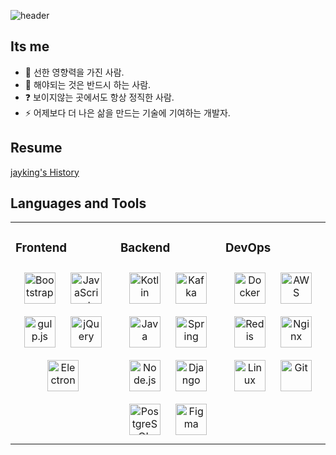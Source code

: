 ![header](https://capsule-render.vercel.app/api?type=Waving&color=auto&height=300&section=header&text=BackEndDeveloper-jayking&fontSize=65)
## Its me
- 🔭 선한 영향력을 가진 사람.
- 🌱 해야되는 것은 반드시 하는 사람.
- ❓ 보이지않는 곳에서도 항상 정직한 사람.
- ⚡ 어제보다 더 나은 삶을 만드는 기술에 기여하는 개발자.

<!-- ![Anurag's GitHub stats](https://github-readme-stats.vercel.app/api?username=jaykingg&show_icons=true&theme=dark)
[![Top Langs](https://github-readme-stats.vercel.app/api/top-langs/?username=jaykingg&layout=compact&theme=dark)](https://github.com/anuraghazra/github-readme-stats) -->

## Resume
[jayking's History](https://www.naver.com)
</br>

## Languages and Tools
<table><tr><td valign="top" width="33%">


### Frontend  
<div align="center">  
<img style="margin: 10px" src="https://profilinator.rishav.dev/skills-assets/bootstrap-plain.svg" alt="Bootstrap" height="50" />  
<img style="margin: 10px" src="https://profilinator.rishav.dev/skills-assets/javascript-original.svg" alt="JavaScript" height="50" />  
<img style="margin: 10px" src="https://profilinator.rishav.dev/skills-assets/gulp-plain.svg" alt="gulp.js" height="50" />  
<img style="margin: 10px" src="https://profilinator.rishav.dev/skills-assets/jquery.png" alt="jQuery" height="50" />  
<img style="margin: 10px" src="https://profilinator.rishav.dev/skills-assets/electron-original.svg" alt="Electron" height="50" />  
</div>

</td><td valign="top" width="33%">



### Backend  
<div align="center">
<img style="margin: 10px" src="https://profilinator.rishav.dev/skills-assets/kotlinlang-icon.svg" alt="Kotlin" height="50" />
<img style="margin: 10px" src="https://profilinator.rishav.dev/skills-assets/apache_kafka-icon.svg" alt="Kafka" height="50" /> 
<img style="margin: 10px" src="https://profilinator.rishav.dev/skills-assets/java-original-wordmark.svg" alt="Java" height="50" />
<img style="margin: 10px" src="https://profilinator.rishav.dev/skills-assets/springio-icon.svg" alt="Spring" height="50" />  
<img style="margin: 10px" src="https://profilinator.rishav.dev/skills-assets/nodejs-original-wordmark.svg" alt="Node.js" height="50" />  
<img style="margin: 10px" src="https://profilinator.rishav.dev/skills-assets/django-original.svg" alt="Django" height="50" />  
<img style="margin: 10px" src="https://profilinator.rishav.dev/skills-assets/postgresql-original-wordmark.svg" alt="PostgreSQL" height="50" />  
<img style="margin: 10px" src="https://profilinator.rishav.dev/skills-assets/figma-icon.svg" alt="Figma" height="50" />
</div>

</td><td valign="top" width="33%">



### DevOps  
<div align="center">
<img style="margin: 10px" src="https://profilinator.rishav.dev/skills-assets/docker-original-wordmark.svg" alt="Docker" height="50" />
<img style="margin: 10px" src="https://profilinator.rishav.dev/skills-assets/amazonwebservices-original-wordmark.svg" alt="AWS" height="50" />
<img style="margin: 10px" src="https://profilinator.rishav.dev/skills-assets/redis-original-wordmark.svg" alt="Redis" height="50" />  
<img style="margin: 10px" src="https://profilinator.rishav.dev/skills-assets/nginx-original.svg" alt="Nginx" height="50" />  
<img style="margin: 10px" src="https://profilinator.rishav.dev/skills-assets/linux-original.svg" alt="Linux" height="50" />  
<img style="margin: 10px" src="https://profilinator.rishav.dev/skills-assets/git-scm-icon.svg" alt="Git" height="50" />  
</div>

</td></tr></table>  

<br/>  
